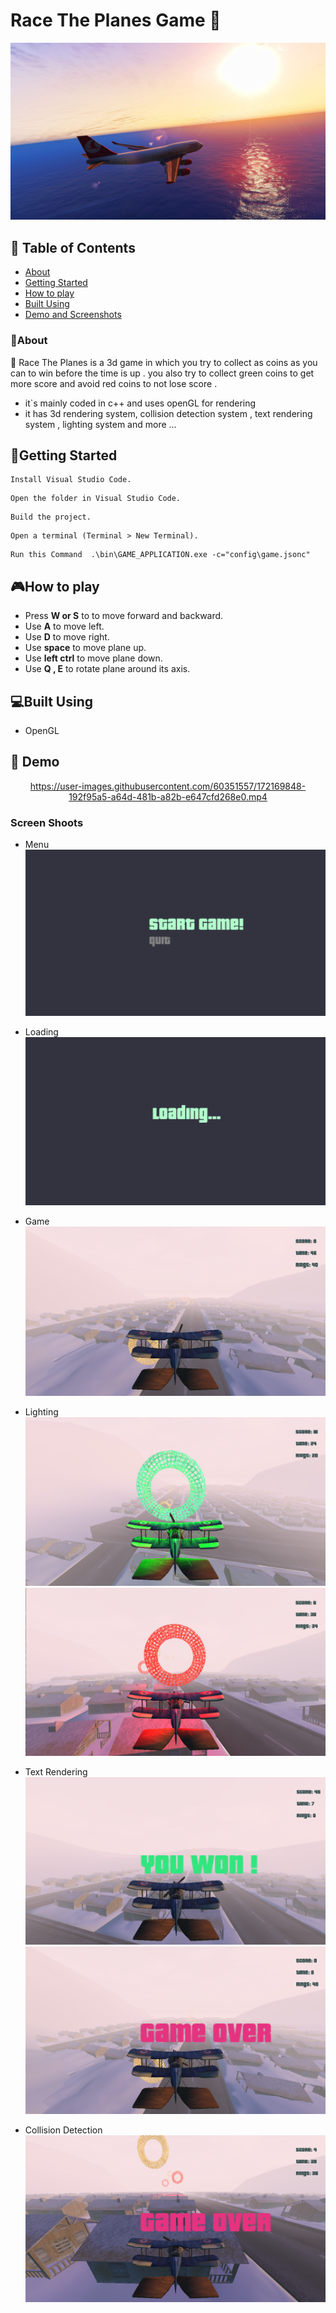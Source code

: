 # Race The Planes Game 🚁

![cover](README/screens/cover.jpg)


## 📝 Table of Contents

* [About](#about)
* [Getting Started](#start)
* [How to play](#play)
* [Built Using](#build)
* [Demo and Screenshots](#demo)

### 📙About<a name = "about"></a>

🚩 Race The Planes is a 3d game in which you try to collect as coins as you can to win before the time is up . you also try 
    to collect green coins to get more score and avoid red coins to not lose score .
* it`s mainly coded in c++ and uses openGL for rendering
* it has 3d rendering system, collision detection system , text rendering system , lighting system and more ...

## 🏁Getting Started <a name = "start"></a>

```
Install Visual Studio Code.
```

```
Open the folder in Visual Studio Code.
```

```
Build the project.
```

```
Open a terminal (Terminal > New Terminal).
```

```
Run this Command  .\bin\GAME_APPLICATION.exe -c="config\game.jsonc"
```

## 🎮How to play<a name = "play"></a>


* Press **W or S** to to move forward and backward.
* Use **A** to move left.
* Use **D** to move right.
* Use **space** to move plane up.
* Use **left ctrl** to move plane down.
* Use **Q , E** to rotate plane around its axis.

## 💻Built Using<a name = "build"></a>

* OpenGL

## 🎥 Demo<a name = "demo"></a>

<div name = "demo" align="center" width=1189>
  
<!-- ![GIFDemo](README/videos/Demo1.mp4) -->
https://user-images.githubusercontent.com/60351557/172169848-192f95a5-a64d-481b-a82b-e647cfd268e0.mp4
  
</div>

### Screen Shoots

* Menu
![menu](README/screens/menu.png )
* Loading
![loading](README/screens/loading.png )
* Game
![game1](README/screens/game.png )
* Lighting
![game2](README/screens/game2.png )
![game3](README/screens/game3.png )

* Text Rendering
![win](README/screens/win.png)
!["game over"](README/screens/game_over.png )
* Collision Detection
![Collision Detection](README/screens/collision.png )
